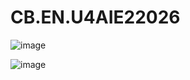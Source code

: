 # CB.EN.U4AIE22026

![image](https://github.com/user-attachments/assets/f1c98099-f90c-476c-adf0-65a58074f462)

![image](https://github.com/user-attachments/assets/46ea7e50-4d2b-45c8-93be-c204d9eb809b)

